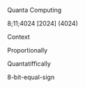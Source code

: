 Quanta Computing

8;11;4024 [2024] (4024)

Context

Proportionally

Quantatiffically

8-bit-equal-sign


